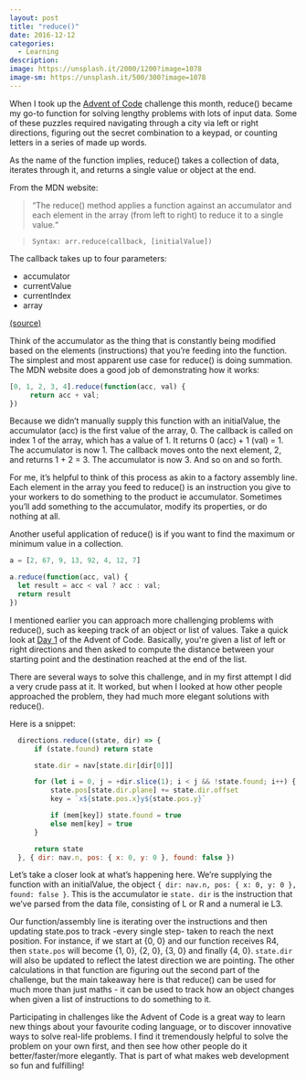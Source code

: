 ```yaml
---
layout: post
title: "reduce()"
date: 2016-12-12
categories:
  - Learning
description:
image: https://unsplash.it/2000/1200?image=1078
image-sm: https://unsplash.it/500/300?image=1078
---
```



When I took up the [Advent of Code](https://adventofcode.com) challenge this month, reduce() became my go-to function for solving lengthy problems with lots of input data. Some of these puzzles required navigating through a city via left or right directions, figuring out the secret combination to a keypad, or counting letters in a series of made up words. 

As the name of the function implies, reduce() takes a collection of data, iterates through it, and returns a single value or object at the end.

From the MDN website:

> “The reduce() method applies a function against an accumulator and each element in the array (from left to right) to reduce it to a single value.“

> `Syntax: arr.reduce(callback, [initialValue])`

The callback takes up to four parameters:

  + accumulator
  + currentValue
  + currentIndex
  + array

[(source)](https://developer.mozilla.org/en/docs/Web/JavaScript/Reference/Global_Objects/Array/reduce?v=control)

Think of the accumulator as the thing that is constantly being modified based on the elements (instructions) that you’re feeding into the function. The simplest and most apparent use case for reduce() is doing summation. The MDN website does a good job of demonstrating how it works:

```javascript
[0, 1, 2, 3, 4].reduce(function(acc, val) {
     return acc + val;
})
```

Because we didn’t manually supply this function with an initialValue, the accumulator (acc) is the first value of the array, 0. The callback is called on index 1 of the array, which has a value of 1. It returns 0 (acc)  + 1 (val) = 1. The accumulator is now 1. The callback moves onto the next element, 2, and returns 1 + 2 = 3. The accumulator is now 3. And so on and so forth.

For me, it’s helpful to think of this process as akin to a factory assembly line. Each element in the array you feed to reduce() is an instruction you give to your workers to do something to the product ie accumulator. Sometimes you’ll add something to the accumulator, modify its properties, or do nothing at all.

Another useful application of reduce() is if you want to find the maximum or minimum value in a collection. 

```javascript
a = [2, 67, 9, 13, 92, 4, 12, 7]

a.reduce(function(acc, val) {
  let result = acc < val ? acc : val;
  return result
})
```

I mentioned earlier you can approach more challenging problems with reduce(), such as keeping track of an object or list of values. Take a quick look at [Day 1](https://adventofcode.com/2016/day/1) of the Advent of Code. Basically, you're given a list of left or right directions and then asked to compute the distance between your starting point and the destination reached at the end of the list.

There are several ways to solve this challenge, and in my first attempt I did a very crude pass at it. It worked, but when I looked at how other people approached the problem, they had much more elegant solutions with reduce().

Here is a snippet:

```javascript
  directions.reduce((state, dir) => {
      if (state.found) return state

      state.dir = nav[state.dir[dir[0]]]

      for (let i = 0, j = +dir.slice(1); i < j && !state.found; i++) {
          state.pos[state.dir.plane] += state.dir.offset
          key = `x${state.pos.x}y${state.pos.y}`

          if (mem[key]) state.found = true
          else mem[key] = true
      }

      return state
  }, { dir: nav.n, pos: { x: 0, y: 0 }, found: false })
```

Let’s take a closer look at what’s happening here. We’re supplying the function with an initialValue, the object `{ dir: nav.n, pos: { x: 0, y: 0 }, found: false }`. This is the accumulator ie `state. dir` is the instruction that we’ve parsed from the data file, consisting of L or R and a numeral ie L3. 

Our function/assembly line is iterating over the instructions and then updating state.pos to track -every single step- taken to reach the next position. For instance, if we start at {0, 0} and our function receives R4, then `state.pos` will become {1, 0}, {2, 0}, {3, 0} and finally {4, 0}. `state.dir` will also be updated to reflect the latest direction we are pointing. The other calculations in that function are figuring out the second part of the challenge, but the main takeaway here is that reduce() can be used for much more than just maths - it can be used to track how an object changes when given a list of instructions to do something to it.

Participating in challenges like the Advent of Code is a great way to learn new things about your favourite coding language, or to discover innovative ways to solve real-life problems. I find it tremendously helpful to solve the problem on your own first, and then see how other people do it better/faster/more elegantly. That is part of what makes web development so fun and fulfilling!
